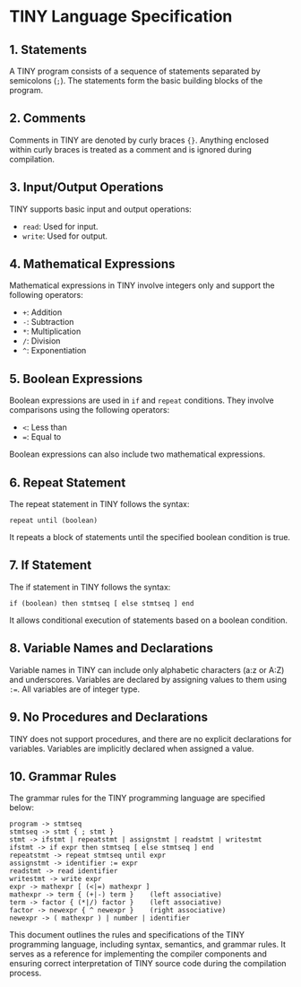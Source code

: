 # TINY Language Specification

## 1. Statements

A TINY program consists of a sequence of statements separated by semicolons (`;`). The statements form the basic building blocks of the program.

## 2. Comments

Comments in TINY are denoted by curly braces `{}`. Anything enclosed within curly braces is treated as a comment and is ignored during compilation.

## 3. Input/Output Operations

TINY supports basic input and output operations:

- `read`: Used for input.
- `write`: Used for output.

## 4. Mathematical Expressions

Mathematical expressions in TINY involve integers only and support the following operators:

- `+`: Addition
- `-`: Subtraction
- `*`: Multiplication
- `/`: Division
- `^`: Exponentiation

## 5. Boolean Expressions

Boolean expressions are used in `if` and `repeat` conditions. They involve comparisons using the following operators:

- `<`: Less than
- `=`: Equal to

Boolean expressions can also include two mathematical expressions.

## 6. Repeat Statement

The repeat statement in TINY follows the syntax:
```
repeat until (boolean)
```

It repeats a block of statements until the specified boolean condition is true.

## 7. If Statement

The if statement in TINY follows the syntax:
```
if (boolean) then stmtseq [ else stmtseq ] end
```

It allows conditional execution of statements based on a boolean condition.

## 8. Variable Names and Declarations

Variable names in TINY can include only alphabetic characters (a:z or A:Z) and underscores. Variables are declared by assigning values to them using `:=`. All variables are of integer type.

## 9. No Procedures and Declarations

TINY does not support procedures, and there are no explicit declarations for variables. Variables are implicitly declared when assigned a value.

## 10. Grammar Rules

The grammar rules for the TINY programming language are specified below:

```
program -> stmtseq
stmtseq -> stmt { ; stmt }
stmt -> ifstmt | repeatstmt | assignstmt | readstmt | writestmt
ifstmt -> if expr then stmtseq [ else stmtseq ] end
repeatstmt -> repeat stmtseq until expr
assignstmt -> identifier := expr
readstmt -> read identifier
writestmt -> write expr
expr -> mathexpr [ (<|=) mathexpr ]
mathexpr -> term { (+|-) term }    (left associative)
term -> factor { (*|/) factor }    (left associative)
factor -> newexpr { ^ newexpr }    (right associative)
newexpr -> ( mathexpr ) | number | identifier
```

This document outlines the rules and specifications of the TINY programming language, including syntax, semantics, and grammar rules. It serves as a reference for implementing the compiler components and ensuring correct interpretation of TINY source code during the compilation process.
